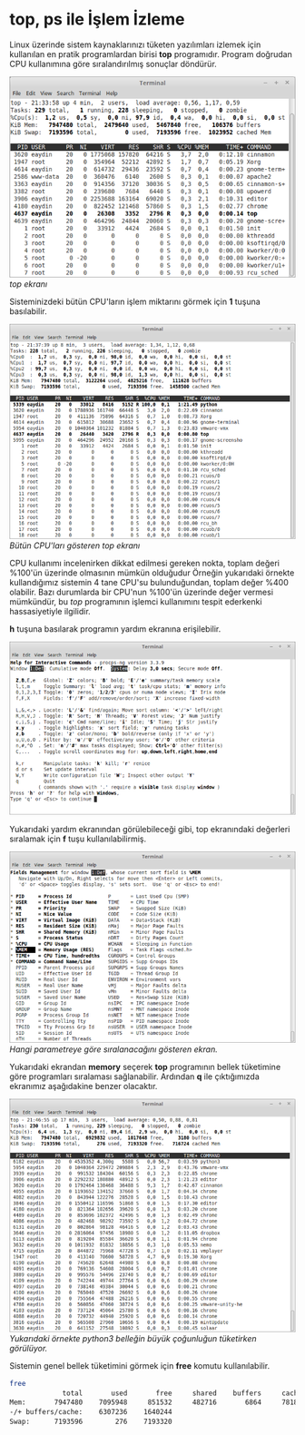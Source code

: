 # top, ps ile İşlem İzleme

Linux üzerinde sistem kaynaklarınızı tüketen yazılımları izlemek için kullanılan en pratik programlardan birisi **top** programıdır. Program doğrudan CPU kullanımına göre sıralandırılmış sonuçlar döndürür.

![](top.png)
*top ekranı*

Sisteminizdeki bütün CPU'ların işlem miktarını görmek için **1** tuşuna basılabilir.

![](top2.png)
*Bütün CPU'ları gösteren top ekranı*

CPU kullanımı incelenirken dikkat edilmesi gereken nokta, toplam değeri %100'ün üzerinde olmasının mümkün olduğudur Örneğin yukarıdaki örnekte kullandığımız sistemin 4 tane CPU'su bulunduğundan, toplam değer %400 olabilir. Bazı durumlarda bir CPU'nun %100'ün üzerinde değer vermesi mümkündür, bu *top* programının işlemci kullanımını tespit ederkenki hassasiyetiyle ilgilidir.

**h** tuşuna basılarak programın yardım ekranına erişilebilir.

![](top3.png)

Yukarıdaki yardım ekranından görülebileceği gibi, top ekranındaki değerleri sıralamak için **f** tuşu kullanılabilirmiş.

![](top-sort.png)
*Hangi parametreye göre sıralanacağını gösteren ekran.*

Yukarıdaki ekrandan **memory** seçerek **top** programının bellek tüketimine göre programları sıralaması sağlanabilir. Ardından **q** ile çıktığımızda ekranımız aşağıdakine benzer olacaktır.

![](top-memory.png)
*Yukarıdaki örnekte python3 belleğin büyük çoğunluğun tüketirken görülüyor.*

Sistemin genel bellek tüketimini görmek için **free** komutu kullanılabilir.

```bash
free
             total       used       free     shared    buffers     cached
Mem:       7947480    7095948     851532     482716       6864     781848
-/+ buffers/cache:    6307236    1640244
Swap:      7193596        276    7193320
```


